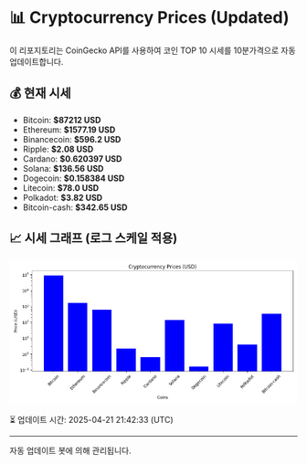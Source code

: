 
# 📊 Cryptocurrency Prices (Updated)

이 리포지토리는 CoinGecko API를 사용하여 코인 TOP 10 시세를 10분가격으로 자동 업데이트합니다.

## 💰 현재 시세
- Bitcoin: **$87212 USD**
- Ethereum: **$1577.19 USD**
- Binancecoin: **$596.2 USD**
- Ripple: **$2.08 USD**
- Cardano: **$0.620397 USD**
- Solana: **$136.56 USD**
- Dogecoin: **$0.158384 USD**
- Litecoin: **$78.0 USD**
- Polkadot: **$3.82 USD**
- Bitcoin-cash: **$342.65 USD**

## 📈 시세 그래프 (로그 스케일 적용)
![Crypto Prices](crypto_prices.png)

⏳ 업데이트 시간: 2025-04-21 21:42:33 (UTC)

---
자동 업데이트 봇에 의해 관리됩니다.
